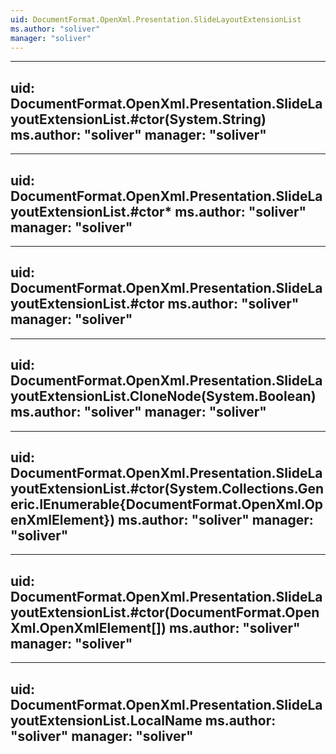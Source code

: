 ```yaml
---
uid: DocumentFormat.OpenXml.Presentation.SlideLayoutExtensionList
ms.author: "soliver"
manager: "soliver"
---
```


---
uid: DocumentFormat.OpenXml.Presentation.SlideLayoutExtensionList.#ctor(System.String)
ms.author: "soliver"
manager: "soliver"
---

---
uid: DocumentFormat.OpenXml.Presentation.SlideLayoutExtensionList.#ctor*
ms.author: "soliver"
manager: "soliver"
---

---
uid: DocumentFormat.OpenXml.Presentation.SlideLayoutExtensionList.#ctor
ms.author: "soliver"
manager: "soliver"
---

---
uid: DocumentFormat.OpenXml.Presentation.SlideLayoutExtensionList.CloneNode(System.Boolean)
ms.author: "soliver"
manager: "soliver"
---

---
uid: DocumentFormat.OpenXml.Presentation.SlideLayoutExtensionList.#ctor(System.Collections.Generic.IEnumerable{DocumentFormat.OpenXml.OpenXmlElement})
ms.author: "soliver"
manager: "soliver"
---

---
uid: DocumentFormat.OpenXml.Presentation.SlideLayoutExtensionList.#ctor(DocumentFormat.OpenXml.OpenXmlElement[])
ms.author: "soliver"
manager: "soliver"
---

---
uid: DocumentFormat.OpenXml.Presentation.SlideLayoutExtensionList.LocalName
ms.author: "soliver"
manager: "soliver"
---
